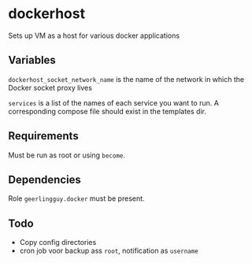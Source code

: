 dockerhost
=========

Sets up VM as a host for various docker applications

Variables
------------

`dockerhost_socket_network_name` is the name of the network
in which the Docker socket proxy lives

`services` is a list of the names of each service you want to run.
A corresponding compose file should exist in the templates dir.

Requirements
------------

Must be run as root or using `become`.

Dependencies
------------

Role `geerlingguy.docker` must be present.

Todo
------------

- Copy config directories
- cron job voor backup ass `root`, notification as `username`
